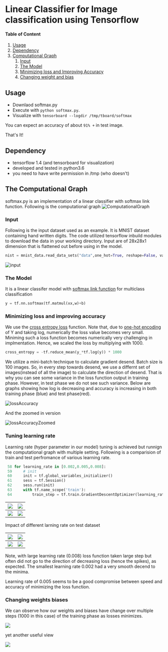 # Linear Classifier for Image classification using Tensorflow



#### Table of Content
1. [Usage](#usage)
2. [Dependency](#dependency)
3. [Computational Graph](#thegraph)
    1. [Input](#input)
    2. [The Model](#model)
    3. [Minimizing loss and Improving Accuracy](#lossaccur)
    4. [Changing weight and bias](#wb)



## Usage <a name="usage"><a/>
- Downlaod softmax.py 
- Execute with `python softmax.py`.
- Visualize with `tensorboard --logdir /tmp/tboard/softmax`

You can expect an accuracy of about `91% +` in test image.

That's It!

## Dependency <a name="dependency"><a/>
- tensorflow 1.4 (and tensorboard for visualization)
- developed and tested in python3.6
- you need to have write permission in /tmp (who doesn't)

## The Computational Graph <a name="thegraph"><a/>
softmax.py is an implementation of a linear classifier with softmax link function. 
Following is the computational graph
![ComputationalGraph](./readme.imgs/graph.png)


### Input <a name="input"><a/>

Following is the input dataset used as an example. It is MNIST dataset containing hand written digits.
The code utilized tensorflow inbuild modules to download the data in your working directory.
Input are of 28x28x1 dimension that is flattened out before using in the model. 
```python
nist = mnist_data.read_data_sets("data",one_hot=True, reshape=False, validation_size=0)
```
![input](./readme.imgs/mlp_mnist_001.png)

### The Model <a name="model"><a/>
It is a linear classifer model with [softmax link function](https://en.wikipedia.org/wiki/Softmax_function) for multiclass classification
```python
y = tf.nn.softmax(tf.matmul(xx,w)+b)
```

### Minimizing loss and improving accuracy <a name="lossaccur"> <a/>
We use the [cross entropy loss](https://en.wikipedia.org/wiki/Cross_entropy) function. Note that, due to [one-hot encoding](https://en.wikipedia.org/wiki/One-hot) of Y and taking log, numerically the loss value becomes very small. Miniming such a loss function becomes numerically very challenging in implmentation. Hence, we scaled the loss by multiplying with 1000. 

```python
cross_entropy = -tf.reduce_mean(y_*tf.log(y)) * 1000
```
We utilize a mini-batch technique to calculate gradient desend. Batch size is 100 images. So, in every step towards desend, we use a differnt set of images(instead of all the image) to calculate the direction of desend. That is why you can see some variance in the loss function output in training phase. However, in test phase we do not see such variance.
Below are graphs showing how log is decreasing and accuracy is increasing in both training phase (blue) and test phase(red).

![lossAccuracy](./readme.imgs/lossaccur.png)

And the zoomed in version

![lossAccuracyZoomed](./readme.imgs/lossaccur_zoom.png)

### Tuning learning rate

Learning rate (hyper parameter in our model) tuning is achieved but runnign the computational graph with multiple setting. Following is a comparision of train and test perfromance of various learning rate.

```python
 58 for learning_rate in [0.002,0.005,0.008]:
 59     # init
 60     init = tf.global_variables_initializer()
 61     sess = tf.Session()
 62     sess.run(init)
 63     with tf.name_scope('train'):
 64         train_step = tf.train.GradientDescentOptimizer(learning_rate).minimize(cross_entropy)
```
|![](./readme.imgs/accuracy_train_hyper.png)  |  ![](./readme.imgs/legend_train_hyper.png)|
|:--|:--:|
|![](./readme.imgs/loss_train_hyper.png)  |  ![](./readme.imgs/legend_train_hyper.png)|


Impact of different larning rate on test dataset

|![](./readme.imgs/accuracy_test_hyper.png)  |  ![](./readme.imgs/legend_test_hyper.png)|
|:--|:--:|
|![](./readme.imgs/loss_test_hyper.png)  |  ![](./readme.imgs/legend_test_hyper.png)|

Note, with large learning rate (0.008) loss function taken large step but often did not go to the direction of decreasing loss (hence the spikes), as expected. The smallest learning rate 0.002 had a very smooth decend to the minima. 

Learning rate of 0.005 seems to be a good compromise between speed and accuracy of minimizing the loss function. 

### Changing weights biases <a name="wb"><a/>

We can observe how our weights and biases have change over multiple steps (1000 in this case) of the training phase as losses minimizes. 

![](./readme.imgs/wb1.png)

yet another useful view

![](./readme.imgs/wb2.png)


